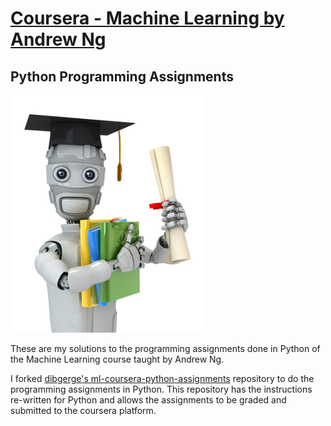 # [Coursera - Machine Learning by Andrew Ng](https://www.coursera.org/learn/machine-learning) 
## Python Programming Assignments

![](machinelearning.jpg)

These are my solutions to the programming assignments done in Python of the Machine Learning course taught by Andrew Ng.

I forked [dibgerge's ml-coursera-python-assignments](https://github.com/dibgerge/ml-coursera-python-assignments) repository to do the programming assignments in Python. This repository has the instructions re-written for Python and allows the assignments to be graded and submitted to the coursera platform.
